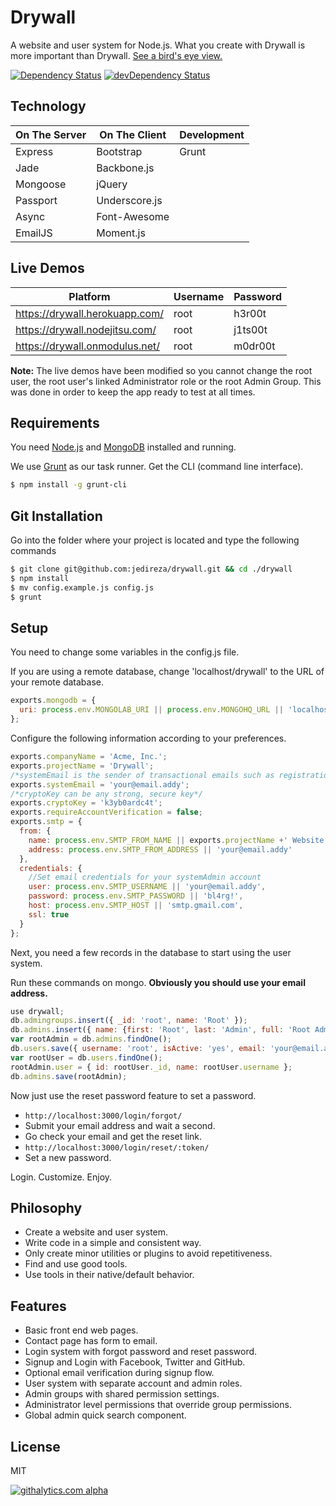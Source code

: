 Drywall
=============

A website and user system for Node.js. What you create with Drywall is more important than Drywall. [See a bird's eye view.](http://jedireza.github.io/drywall/)

[![Dependency Status](https://david-dm.org/jedireza/drywall.png)](https://david-dm.org/jedireza/drywall)
[![devDependency Status](https://david-dm.org/jedireza/drywall/dev-status.png)](https://david-dm.org/jedireza/drywall#info=devDependencies)

Technology
------------

| On The Server | On The Client  | Development |
| ------------- | -------------- | ----------- |
| Express       | Bootstrap      | Grunt       |
| Jade          | Backbone.js    |             |
| Mongoose      | jQuery         |             |
| Passport      | Underscore.js  |             |
| Async         | Font-Awesome   |             |
| EmailJS       | Moment.js      |             |

Live Demos
------------

| Platform                       | Username | Password |
| ------------------------------ | -------- | -------- |
| https://drywall.herokuapp.com/ | root     | h3r00t   |
| https://drywall.nodejitsu.com/ | root     | j1ts00t  |
| https://drywall.onmodulus.net/ | root     | m0dr00t  |

__Note:__ The live demos have been modified so you cannot change the root user, the root user's linked Administrator role or the root Admin Group. This was done in order to keep the app ready to test at all times.

Requirements
------------

You need [Node.js](http://nodejs.org/download/) and [MongoDB](http://www.mongodb.org/downloads) installed and running.

We use [Grunt](http://gruntjs.com/) as our task runner. Get the CLI (command line interface).

```bash
$ npm install -g grunt-cli
```

Git Installation
------------
Go into the folder where your project is located and type the following commands

```bash
$ git clone git@github.com:jedireza/drywall.git && cd ./drywall
$ npm install
$ mv config.example.js config.js
$ grunt
```

Setup
------------

You need to change some variables in the config.js file.

If you are using a remote database, change 'localhost/drywall' to the URL of your remote database.
```js
exports.mongodb = {
  uri: process.env.MONGOLAB_URI || process.env.MONGOHQ_URL || 'localhost/drywall'
};
```
Configure the following information according to your preferences. 
```js
exports.companyName = 'Acme, Inc.';
exports.projectName = 'Drywall';
/*systemEmail is the sender of transactional emails such as registration confirmation and password reset emails*/
exports.systemEmail = 'your@email.addy';
/*cryptoKey can be any strong, secure key*/
exports.cryptoKey = 'k3yb0ardc4t';
exports.requireAccountVerification = false;
exports.smtp = {
  from: {
    name: process.env.SMTP_FROM_NAME || exports.projectName +' Website',
    address: process.env.SMTP_FROM_ADDRESS || 'your@email.addy'
  },
  credentials: {
    //Set email credentials for your systemAdmin account
    user: process.env.SMTP_USERNAME || 'your@email.addy',
    password: process.env.SMTP_PASSWORD || 'bl4rg!',
    host: process.env.SMTP_HOST || 'smtp.gmail.com',
    ssl: true
  }
};
```

Next, you need a few records in the database to start using the user system.

Run these commands on mongo. __Obviously you should use your email address.__

```js
use drywall;
db.admingroups.insert({ _id: 'root', name: 'Root' });
db.admins.insert({ name: {first: 'Root', last: 'Admin', full: 'Root Admin'}, groups: ['root'] });
var rootAdmin = db.admins.findOne();
db.users.save({ username: 'root', isActive: 'yes', email: 'your@email.addy', roles: {admin: rootAdmin._id} });
var rootUser = db.users.findOne();
rootAdmin.user = { id: rootUser._id, name: rootUser.username };
db.admins.save(rootAdmin);
```

Now just use the reset password feature to set a password.

 - `http://localhost:3000/login/forgot/`
 - Submit your email address and wait a second.
 - Go check your email and get the reset link.
 - `http://localhost:3000/login/reset/:token/`
 - Set a new password.

Login. Customize. Enjoy.

Philosophy
------------

 - Create a website and user system.
 - Write code in a simple and consistent way.
 - Only create minor utilities or plugins to avoid repetitiveness.
 - Find and use good tools.
 - Use tools in their native/default behavior.

Features
------------

 - Basic front end web pages.
 - Contact page has form to email.
 - Login system with forgot password and reset password.
 - Signup and Login with Facebook, Twitter and GitHub.
 - Optional email verification during signup flow.
 - User system with separate account and admin roles.
 - Admin groups with shared permission settings.
 - Administrator level permissions that override group permissions.
 - Global admin quick search component.

License
------------

MIT

[![githalytics.com alpha](https://cruel-carlota.pagodabox.com/d41f60f22a2148e2e2dc6b705cd01481 "githalytics.com")](http://githalytics.com/jedireza/drywall)